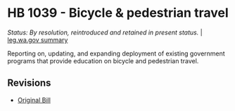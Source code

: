 # HB 1039 - Bicycle & pedestrian travel
*Status: By resolution, reintroduced and retained in present status.* | [leg.wa.gov summary](https://app.leg.wa.gov/billsummary?BillNumber=1039&Year=2021)

Reporting on, updating, and expanding deployment of existing government programs that provide education on bicycle and pedestrian travel.

## Revisions
* [Original Bill](1/)